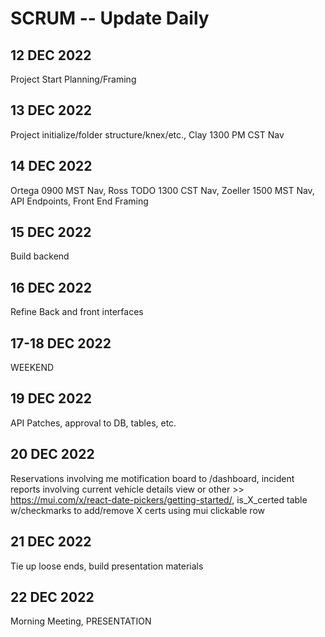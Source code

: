 # SCRUM -- Update Daily
## 12 DEC 2022
Project Start Planning/Framing
## 13 DEC 2022
Project initialize/folder structure/knex/etc., Clay 1300 PM CST Nav
## 14 DEC 2022
Ortega 0900 MST Nav, Ross TODO 1300 CST Nav, Zoeller 1500 MST Nav, API Endpoints, Front End Framing
## 15 DEC 2022
Build backend
## 16 DEC 2022
Refine Back and front interfaces
## 17-18 DEC 2022
WEEKEND
## 19 DEC 2022
API Patches, approval to DB, tables, etc.
## 20 DEC 2022
Reservations involving me motification board to /dashboard, incident reports involving current vehicle details view or other >> https://mui.com/x/react-date-pickers/getting-started/, is_X_certed table w/checkmarks to add/remove X certs using mui clickable row
## 21 DEC 2022
Tie up loose ends, build presentation materials
## 22 DEC 2022
Morning Meeting, PRESENTATION